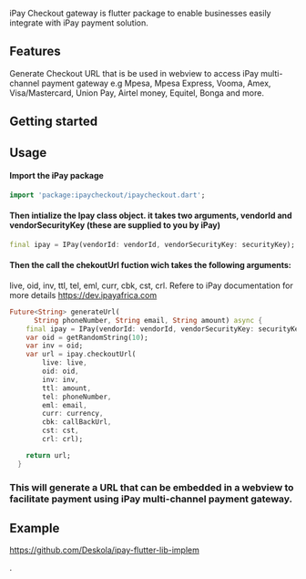 <!-- 
This README describes the package. If you publish this package to pub.dev,
this README's contents appear on the landing page for your package.

For information about how to write a good package README, see the guide for
[writing package pages](https://dart.dev/guides/libraries/writing-package-pages). 

For general information about developing packages, see the Dart guide for
[creating packages](https://dart.dev/guides/libraries/create-library-packages)
and the Flutter guide for
[developing packages and plugins](https://flutter.dev/developing-packages). 
-->

iPay Checkout gateway is flutter package to enable businesses easily integrate with iPay payment solution.

## Features

Generate Checkout URL that is be used in webview to access iPay multi-channel payment gateway e.g Mpesa, Mpesa Express, Vooma, Amex, Visa/Mastercard, Union Pay, Airtel money, Equitel, Bonga and more.

## Getting started



## Usage

#### Import the iPay package
```dart
import 'package:ipaycheckout/ipaycheckout.dart'; 
```

#### Then intialize the Ipay class object. it takes two arguments, vendorId and vendorSecurityKey (these are supplied to you by iPay)
```dart
final ipay = IPay(vendorId: vendorId, vendorSecurityKey: securityKey);
```

#### Then the call the chekoutUrl fuction wich takes the following arguments:
live, oid, inv, ttl, tel, eml, curr, cbk, cst, crl.
Refere to iPay documentation for more details https://dev.ipayafrica.com
```dart
Future<String> generateUrl(
      String phoneNumber, String email, String amount) async {
    final ipay = IPay(vendorId: vendorId, vendorSecurityKey: securityKey);
    var oid = getRandomString(10);
    var inv = oid;
    var url = ipay.checkoutUrl(
        live: live,
        oid: oid,
        inv: inv,
        ttl: amount,
        tel: phoneNumber,
        eml: email,
        curr: currency,
        cbk: callBackUrl,
        cst: cst,
        crl: crl);

    return url;
  }
```

### This will generate a URL that can be embedded in a webview  to facilitate payment using iPay multi-channel payment gateway.

## Example
https://github.com/Deskola/ipay-flutter-lib-implem

.
